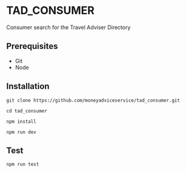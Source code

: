 # TAD_CONSUMER

Consumer search for the Travel Adviser Directory

## Prerequisites

- Git
- Node

## Installation

    git clone https://github.com/moneyadviceservice/tad_consumer.git

    cd tad_consumer

    npm install
    
    npm run dev

## Test

    npm run test